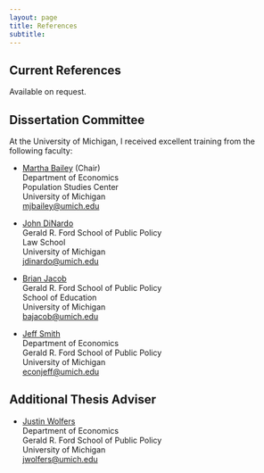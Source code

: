 ```yaml
---
layout: page
title: References
subtitle: 
---
```


**Current References**
---

Available on request.

**Dissertation Committee**
---

At the University of Michigan, I received excellent training from the following faculty:

- [Martha Bailey](https://sites.google.com/a/umich.edu/baileymj/home) (Chair)  
   Department of Economics  
   Population Studies Center   
   University of Michigan  
   [mjbailey@umich.edu](mailto:mjbailey@umich.edu)  

- [John DiNardo](http://www-personal.umich.edu/~jdinardo/)  
   Gerald R. Ford School of Public Policy  
   Law School  
   University of Michigan    
   [jdinardo@umich.edu](mailto:jdinardo@umich.edu)  

- [Brian Jacob](http://brian-jacob.com)  
   Gerald R. Ford School of Public Policy  
   School of Education  
   University of Michigan  
   [bajacob@umich.edu](mailto:bajacob@umich.edu) 

- [Jeff Smith](https://ssc.wisc.edu/~econjeff/)  
   Department of Economics  
   Gerald R. Ford School of Public Policy  
   University of Michigan  
   [econjeff@umich.edu](mailto:econjeff@umich.edu)  

**Additional Thesis Adviser**
---

- [Justin Wolfers](http://users.nber.org/~jwolfers/)  
   Department of Economics  
   Gerald R. Ford School of Public Policy  
   University of Michigan  
   [jwolfers@umich.edu](mailto:jwolfers@umich.edu)


